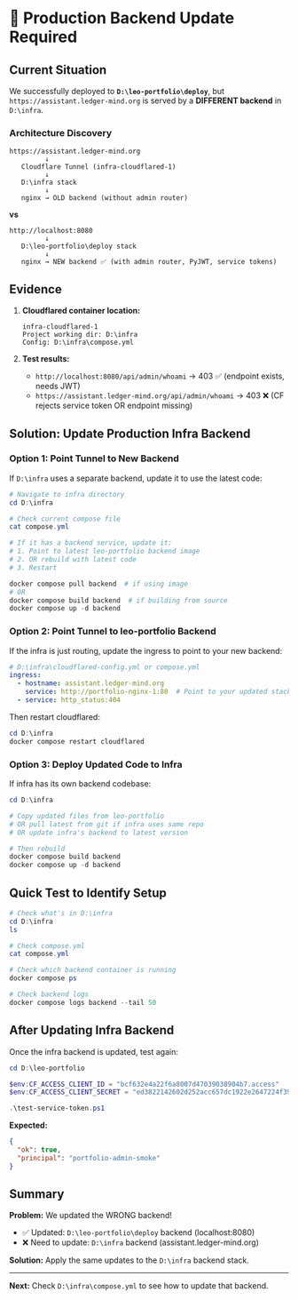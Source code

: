 # 🎯 Production Backend Update Required

## Current Situation

We successfully deployed to **`D:\leo-portfolio\deploy`**, but `https://assistant.ledger-mind.org` is served by a **DIFFERENT backend** in `D:\infra`.

### Architecture Discovery

```
https://assistant.ledger-mind.org
         ↓
   Cloudflare Tunnel (infra-cloudflared-1)
         ↓
   D:\infra stack
         ↓
   nginx → OLD backend (without admin router)
```

**vs**

```
http://localhost:8080
         ↓
   D:\leo-portfolio\deploy stack
         ↓
   nginx → NEW backend ✅ (with admin router, PyJWT, service tokens)
```

## Evidence

1. **Cloudflared container location:**
   ```
   infra-cloudflared-1
   Project working dir: D:\infra
   Config: D:\infra\compose.yml
   ```

2. **Test results:**
   - `http://localhost:8080/api/admin/whoami` → 403 ✅ (endpoint exists, needs JWT)
   - `https://assistant.ledger-mind.org/api/admin/whoami` → 403 ❌ (CF rejects service token OR endpoint missing)

## Solution: Update Production Infra Backend

### Option 1: Point Tunnel to New Backend

If `D:\infra` uses a separate backend, update it to use the latest code:

```powershell
# Navigate to infra directory
cd D:\infra

# Check current compose file
cat compose.yml

# If it has a backend service, update it:
# 1. Point to latest leo-portfolio backend image
# 2. OR rebuild with latest code
# 3. Restart

docker compose pull backend  # if using image
# OR
docker compose build backend  # if building from source
docker compose up -d backend
```

### Option 2: Point Tunnel to leo-portfolio Backend

If the infra is just routing, update the ingress to point to your new backend:

```yaml
# D:\infra\cloudflared-config.yml or compose.yml
ingress:
  - hostname: assistant.ledger-mind.org
    service: http://portfolio-nginx-1:80  # Point to your updated stack
  - service: http_status:404
```

Then restart cloudflared:
```powershell
cd D:\infra
docker compose restart cloudflared
```

### Option 3: Deploy Updated Code to Infra

If infra has its own backend codebase:

```powershell
cd D:\infra

# Copy updated files from leo-portfolio
# OR pull latest from git if infra uses same repo
# OR update infra's backend to latest version

# Then rebuild
docker compose build backend
docker compose up -d backend
```

## Quick Test to Identify Setup

```powershell
# Check what's in D:\infra
cd D:\infra
ls

# Check compose.yml
cat compose.yml

# Check which backend container is running
docker compose ps

# Check backend logs
docker compose logs backend --tail 50
```

## After Updating Infra Backend

Once the infra backend is updated, test again:

```powershell
cd D:\leo-portfolio

$env:CF_ACCESS_CLIENT_ID = "bcf632e4a22f6a8007d47039038904b7.access"
$env:CF_ACCESS_CLIENT_SECRET = "ed3822142602d252acc657dc1922e2647224f394ecfd7dab683f31b72ffee35a"

.\test-service-token.ps1
```

**Expected:**
```json
{
  "ok": true,
  "principal": "portfolio-admin-smoke"
}
```

## Summary

**Problem:** We updated the WRONG backend!
- ✅ Updated: `D:\leo-portfolio\deploy` backend (localhost:8080)
- ❌ Need to update: `D:\infra` backend (assistant.ledger-mind.org)

**Solution:** Apply the same updates to the `D:\infra` backend stack.

---

**Next:** Check `D:\infra\compose.yml` to see how to update that backend.
